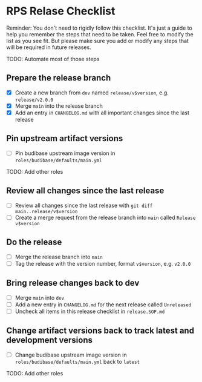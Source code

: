 # RPS Relase Checklist

Reminder: You don't need to rigidly follow this checklist. It's just a guide to help you remember the steps that need to be taken. Feel free to modify the list as you see fit. But please make sure you add or modify any steps that will be required in future releases.

TODO: Automate most of those steps

## Prepare the release branch

- [x] Create a new branch from `dev` named `release/v$version`, e.g. `release/v2.0.0`
- [x] Merge `main` into the release branch
- [x] Add an entry in `CHANGELOG.md` with all important changes since the last release

## Pin upstream artifact versions

- [ ] Pin budibase upstream image version in `roles/budibase/defaults/main.yml`

TODO: Add other roles

## Review all changes since the last release

- [ ] Review all changes since the last release with `git diff main..release/v$version`
- [ ] Create a merge request from the release branch into `main` called `Release v$version`

## Do the release

- [ ] Merge the release branch into `main`
- [ ] Tag the release with the version number, format `v$version`, e.g. `v2.0.0`

## Bring release changes back to dev

- [ ] Merge `main` into `dev`
- [ ] Add a new entry in `CHANGELOG.md` for the next release called `Unreleased`
- [ ] Uncheck all items in this release checklist in `release.SOP.md`

## Change artifact versions back to track latest and development versions

- [ ] Change budibase upstream image version in `roles/budibase/defaults/main.yml` back to `latest`

TODO: Add other roles
